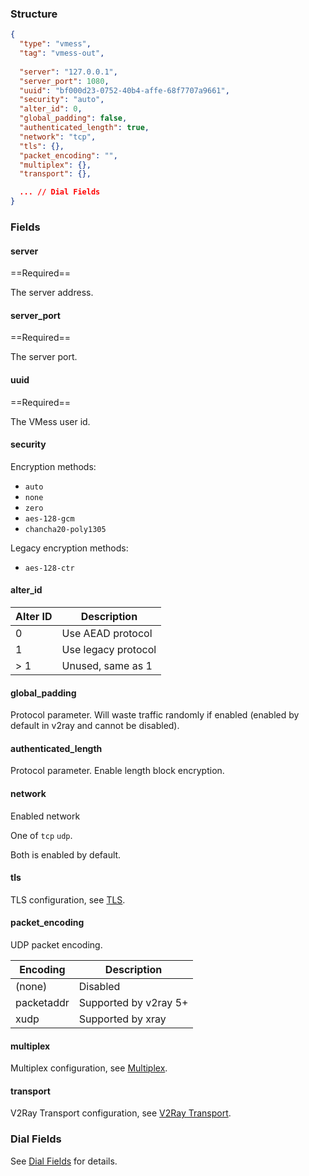 ### Structure

```json
{
  "type": "vmess",
  "tag": "vmess-out",
  
  "server": "127.0.0.1",
  "server_port": 1080,
  "uuid": "bf000d23-0752-40b4-affe-68f7707a9661",
  "security": "auto",
  "alter_id": 0,
  "global_padding": false,
  "authenticated_length": true,
  "network": "tcp",
  "tls": {},
  "packet_encoding": "",
  "multiplex": {},
  "transport": {},

  ... // Dial Fields
}
```

### Fields

#### server

==Required==

The server address.

#### server_port

==Required==

The server port.

#### uuid

==Required==

The VMess user id.

#### security

Encryption methods:

* `auto`
* `none`
* `zero`
* `aes-128-gcm`
* `chancha20-poly1305`

Legacy encryption methods:

* `aes-128-ctr`

#### alter_id

| Alter ID | Description         |
|----------|---------------------|
| 0        | Use AEAD protocol   |
| 1        | Use legacy protocol |
| > 1      | Unused, same as 1   |

#### global_padding

Protocol parameter. Will waste traffic randomly if enabled (enabled by default in v2ray and cannot be disabled).

#### authenticated_length

Protocol parameter. Enable length block encryption.

#### network

Enabled network

One of `tcp` `udp`.

Both is enabled by default.

#### tls

TLS configuration, see [TLS](/configuration/shared/tls/#outbound).

#### packet_encoding

UDP packet encoding.

| Encoding   | Description           |
|------------|-----------------------|
| (none)     | Disabled              |
| packetaddr | Supported by v2ray 5+ |
| xudp       | Supported by xray     |

#### multiplex

Multiplex configuration, see [Multiplex](/configuration/shared/multiplex).

#### transport

V2Ray Transport configuration, see [V2Ray Transport](/configuration/shared/v2ray-transport).

### Dial Fields

See [Dial Fields](/configuration/shared/dial) for details.
